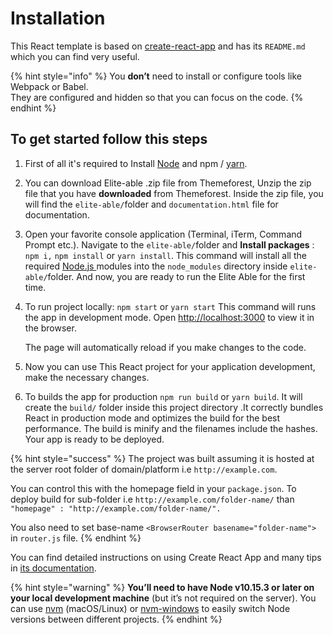 # Installation

This React template is based on [create-react-app](https://github.com/facebook/create-react-app) and has its `README.md` which you can find very useful.

{% hint style="info" %}
You **don’t** need to install or configure tools like Webpack or Babel.  
They are configured and hidden so that you can focus on the code.
{% endhint %}

## To get started follow this steps

1. First of all it's required to Install [Node](https://nodejs.org/en/) and npm / [yarn](https://yarnpkg.com/lang/en/).
2. You can download Elite-able .zip file from Themeforest, Unzip the zip file that you have **downloaded** from Themeforest. Inside the zip file, you will find the `elite-able/`folder and `documentation.html` file for documentation.
3. Open your favorite console application \(Terminal, iTerm, Command Prompt etc.\). Navigate to the `elite-able/`folder and **Install packages**  : `npm i,` `npm install` or `yarn install`. This command will install all the required [Node.js ](https://nodejs.org/en/)modules into the `node_modules` directory inside `elite-able/`folder. And now, you are ready to run the Elite Able for the first time.
4. To run project locally: `npm start` or `yarn start` This command will runs the app in development mode. Open [http://localhost:3000](http://localhost:3000/) to view it in the browser.

   The page will automatically reload if you make changes to the code.

5. Now you can use This React project for your application development, make the necessary changes.
6. To builds the app for production `npm run build` or `yarn build`. It will create the `build/` folder inside  this project directory .It correctly bundles React in production mode and optimizes the build for the best performance. The build is minify and the filenames include the hashes. Your app is ready to be deployed.

{% hint style="success" %}
The project was built assuming it is hosted at the server root folder of domain/platform i.e `http://example.com`.

You can control this with the homepage field in your `package.json`. To deploy build for sub-folder i.e `http://example.com/folder-name/` than `"homepage" : "http://example.com/folder-name/".`

You also need to set base-name `<BrowserRouter basename="folder-name">` in `router.js` file.
{% endhint %}

You can find detailed instructions on using Create React App and many tips in [its documentation](https://facebook.github.io/create-react-app/).

{% hint style="warning" %}
**You’ll need to have Node v10.15.3 or later on your local development machine** \(but it’s not required on the server\). You can use [nvm](https://github.com/creationix/nvm#installation) \(macOS/Linux\) or [nvm-windows](https://github.com/coreybutler/nvm-windows#node-version-manager-nvm-for-windows) to easily switch Node versions between different projects.
{% endhint %}


